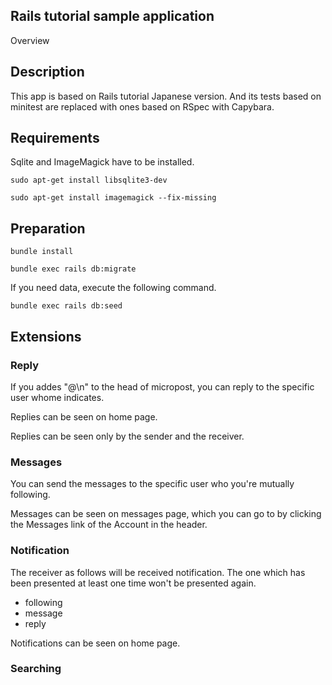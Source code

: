 Rails tutorial sample application
---

Overview

## Description
This app is based on Rails tutorial Japanese version. And its tests based on minitest are replaced with ones based on RSpec with Capybara.

## Requirements
Sqlite and ImageMagick have to be installed.

```
sudo apt-get install libsqlite3-dev

sudo apt-get install imagemagick --fix-missing

```

## Preparation

```
bundle install

bundle exec rails db:migrate
```

If you need data, execute the following command.
```
bundle exec rails db:seed
```

## Extensions

### Reply
If you addes "@<name>\n" to the head of micropost, you can reply to the specific user whome <name> indicates.

Replies can be seen on home page.

Replies can be seen only by the sender and the receiver.

### Messages
You can send the messages to the specific user who you're mutually following.

Messages can be seen on messages page, which you can go to by clicking the Messages link of the Account in the header.

### Notification
The receiver as follows will be received notification. The one which has been presented at least one time won't be presented again.

- following
- message
- reply

Notifications can be seen on home page.

### Searching
